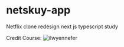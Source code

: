 # netskuy-app
Netflix clone redesign next js typescript study

Credit Course: ![ilwyennefer](https://www.youtube.com/@ilwyennefer)
